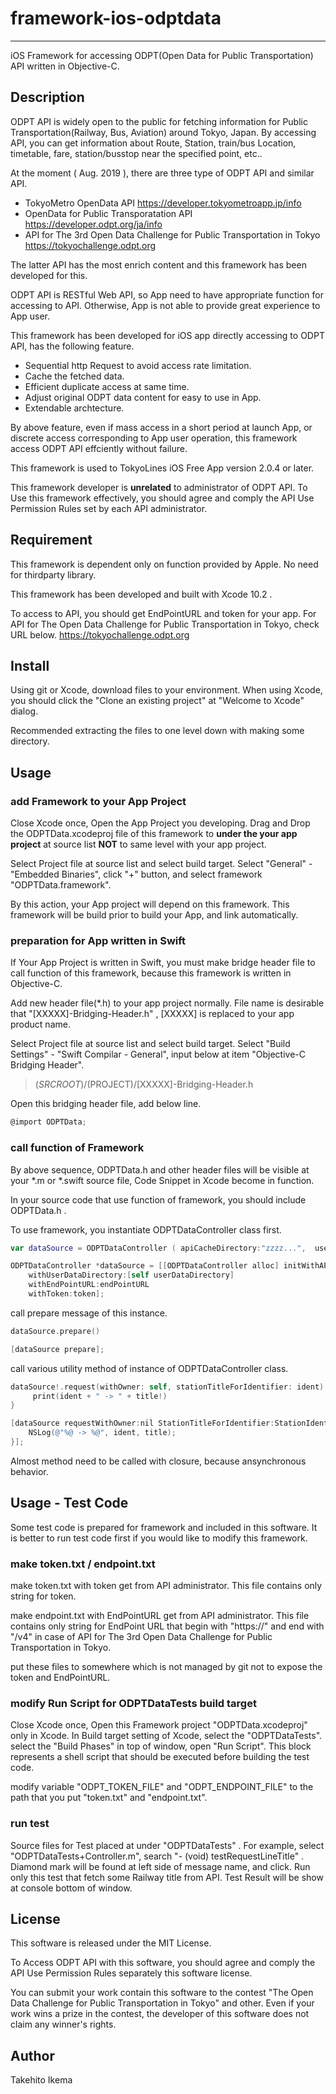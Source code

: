 #  framework-ios-odptdata
____

iOS Framework for accessing ODPT(Open Data for Public Transportation) API written in Objective-C.

## Description

ODPT API is widely open to the public for fetching information for Public Transportation(Railway, Bus, Aviation) around Tokyo, Japan.
By accessing API, you can get information about Route, Station, train/bus Location, timetable, fare, station/busstop near the specified point, etc..

At the moment ( Aug. 2019 ),  there are three type of ODPT API and similar API.
* TokyoMetro OpenData API <https://developer.tokyometroapp.jp/info>
* OpenData for Public Transporatation API     <https://developer.odpt.org/ja/info>
* API for The 3rd Open Data Challenge for Public Transportation in Tokyo <https://tokyochallenge.odpt.org>

The latter API has the most enrich content and this framework has been developed for this.

ODPT API is RESTful Web API, so App need to have appropriate function for accessing to API.
Otherwise, App is not able to provide great experience to App user.

This framework has been developed for iOS app directly accessing to ODPT API, has the following feature.
* Sequential http Request to avoid access rate limitation.
* Cache the fetched data.
* Efficient duplicate access at same time.
* Adjust original ODPT data content for easy to use in App.
* Extendable archtecture.

By above feature, even if mass access in a short period at launch App, or discrete access corresponding to App user operation,
this framework access ODPT API effciently without failure.

This framework is used to TokyoLines iOS Free App version 2.0.4 or later. 

This framework developer is **unrelated** to administrator of ODPT API.
To Use this framework effectively, you should agree and comply the API Use Permission Rules set by each API administrator.


## Requirement

This framework is dependent only on function provided by Apple.
No need for thirdparty library.

This framework has been developed and built with Xcode 10.2 .

To access to API, you should get EndPointURL and token for your app.
For API for The Open Data Challenge for Public Transportation in Tokyo, check URL below. 
<https://tokyochallenge.odpt.org>


## Install

Using git or Xcode, download files to your environment.
When using Xcode, you should click the "Clone an existing project" at "Welcome to Xcode" dialog.

Recommended extracting the files to one level down with making some directory.


## Usage 

### add Framework to your App Project

Close Xcode once, Open the App Project you developing.
Drag and Drop the ODPTData.xcodeproj file of this framework to **under the your app project** at source list 
**NOT** to same level with your app project.

Select Project file at source list and select build target.
Select "General" - "Embedded Binaries", click "+" button, and select framework "ODPTData.framework".

By this action, your App project will depend on this framework.
This framework will be build prior to build your App, and link automatically.

### preparation for App written in Swift

If Your App Project is written in Swift, you must make bridge header file to call function of this framework,
because this framework is written in Objective-C.

Add new header file(*.h) to your app project normally.
File name is desirable that "[XXXXX]-Bridging-Header.h" , [XXXXX] is replaced to your app product name.

Select Project file at source list and select build target.
Select "Build Settings" - "Swift Compilar - General", input below at item "Objective-C Bridging Header".

> $(SRCROOT)/$(PROJECT)/[XXXXX]-Bridging-Header.h

Open this bridging header file, add below line.

```Objective-C
@import ODPTData;
```

### call function of Framework

By above sequence, ODPTData.h and other header files will be visible at your *.m or *.swift source file,
Code Snippet in Xcode become in function.

In your source code that use function of framework, you should include ODPTData.h .

To use framework, you instantiate ODPTDataController class first.

```Swift
var dataSource = ODPTDataController ( apiCacheDirectory:"zzzz...",  userDataDirectory:"yyyy", endPointURL:"https://xxxxxx", token:"xxxxx" )
```

```Objective-C
ODPTDataController *dataSource = [[ODPTDataController alloc] initWithAPICacheDirectory:[self cacheDirectory]
    withUserDataDirectory:[self userDataDirectory]
    withEndPointURL:endPointURL
    withToken:token];
````
call prepare  message  of this instance.

```Swift
dataSource.prepare()
```

```Objective-C
[dataSource prepare];
```

call various utility method of instance of ODPTDataController class.

```Swift
dataSource!.request(withOwner: self, stationTitleForIdentifier: ident) { (title: String?) in
     print(ident + " -> " + title!)
}
```

```Objective-C
[dataSource requestWithOwner:nil StationTitleForIdentifier:StationIdentifier Block:^(NSString *title) {
    NSLog(@"%@ -> %@", ident, title);
}];
```

Almost method need to be called with closure, because ansynchronous behavior.


## Usage - Test Code

Some test code is prepared for framework and included in this software.
It is better to run test code first if you would like to modify this framework.

### make token.txt / endpoint.txt

make token.txt  with token get from API administrator.
This file contains only string for token.

make endpoint.txt with EndPointURL get from API administrator.
This file contains only string for EndPoint URL that begin with "https://" and end with "/v4" in case of  API for The 3rd Open Data Challenge for Public Transportation in Tokyo. 

put these files to somewhere which is not managed by git  not to expose the token and EndPointURL.


### modify Run Script for ODPTDataTests build target

Close Xcode once, Open this Framework project "ODPTData.xcodeproj" only in Xcode.
In Build target setting of Xcode,  select the "ODPTDataTests".
select the "Build Phases" in top of window, open "Run Script". 
This block represents a shell script that should be executed before building the test code.

modify variable "ODPT_TOKEN_FILE" and "ODPT_ENDPOINT_FILE" to the path that you put "token.txt" and "endpoint.txt".

### run test

Source files for Test placed at under "ODPTDataTests" .
For example, select "ODPTDataTests+Controller.m", search "- (void) testRequestLineTitle" .
Diamond mark will be found at left side of message name, and click.
Run only this test that fetch some Railway title from API.
Test Result will be show at console bottom of window.


## License

This software is released under the MIT License.

To Access ODPT API with this software, you should agree and comply the API Use Permission Rules separately this software license.

You can submit your work contain this software to the contest "The Open Data Challenge for Public Transportation in Tokyo" and other.
Even if your work wins a prize in the contest, the developer of this software does not claim any winner's rights.


## Author

Takehito Ikema 

